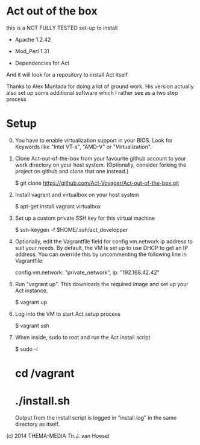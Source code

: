 Act out of the box
==================

this is a NOT FULLY TESTED set-up to install

* Apache 1.2.42
* Mod_Perl 1.31

* Dependencies for Act

And it will look for a repository to install Act itself

Thanks to Alex Muntada for doing a lot of ground work.
His version actually also set up some additional software which I rather see as a two step process

Setup
=====

0) You have to enable virtualization support in your BIOS. Look for
   Keywords like "Intel VT-x", "AMD-V" or "Virtualization".

1) Clone Act-out-of-the-box from your favourite github account to your
   work directory on your host system. (Optionally, consider forking
   the project on github and clone that one instead.)

    $ git clone https://github.com/Act-Voyager/Act-out-of-the-box.git

2) Install vagrant and virtualbox on your host system

    $ apt-get install vagrant virtualbox

3) Set up a custom private SSH key for this virtual machine

    $ ssh-keygen -f $HOME/.ssh/act_developper

4) Optionally, edit the Vagrantfile field for config.vm.network ip
   address to suit your needs. By default, the VM is set up to use DHCP
   to get an IP address. You can override this by uncommenting the
   following line in Vagrantfile:

    config.vm.network: "private_network", ip: "192.168.42.42"

5) Run "vagrant up". This downloads the required image and set up
   your Act instance.

    $ vagrant up

6) Log into the VM to start Act setup process

    $ vagrant ssh

7) When inside, sudo to root and run the Act install script

    $ sudo -i
    # cd /vagrant
    # ./install.sh

   Output from the install script is logged in "install.log" in the
   same directory as itself.


(c) 2014 THEMA-MEDIA Th.J. van Hoesel

